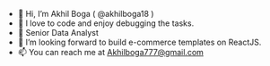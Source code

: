 - 👋 Hi, I’m Akhil Boga ( @akhilboga18 )
- 👀 I love to code and enjoy debugging the tasks.
- 🌱 Senior Data Analyst
- 💞️ I’m looking forward to build e-commerce templates on ReactJS.
- 📫 You can reach me at Akhilboga777@gmail.com

<!---
akhilsonu007/akhilsonu007 is a ✨ special ✨ repository because its `README.md` (this file) appears on your GitHub profile.
You can click the Preview link to take a look at your changes.
--->
